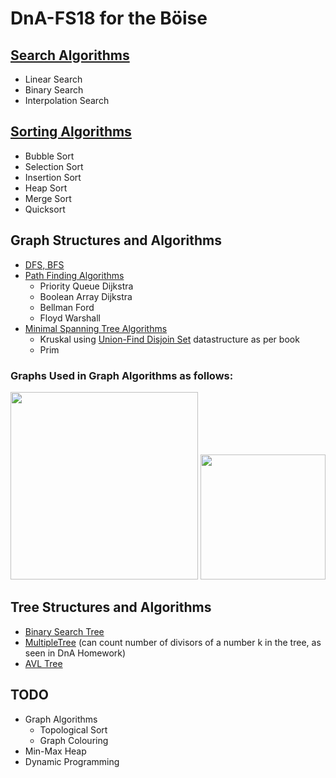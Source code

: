 # DnA-FS18 for the Böise

## [Search Algorithms](./src/search_sort/Search.java)
- Linear Search
- Binary Search
- Interpolation Search

## [Sorting Algorithms](./src/search_sort/Sort.java)
- Bubble Sort
- Selection Sort
- Insertion Sort
- Heap Sort
- Merge Sort
- Quicksort

## Graph Structures and Algorithms
- [DFS, BFS](./src/graph/Graph.java)
- [Path Finding Algorithms](./src/graph/PathFindingGraph.java)
  - Priority Queue Dijkstra
  - Boolean Array Dijkstra
  - Bellman Ford
  - Floyd Warshall
- [Minimal Spanning Tree Algorithms](./src/graph/MSTGraph.java)
  - Kruskal using [Union-Find Disjoin Set](./src/datastructures/DisjointSet.java) datastructure as per book
  - Prim

### Graphs Used in Graph Algorithms as follows:
<img src="https://i.imgur.com/jeBRELm.png" width="300"> <img src="https://i.imgur.com/ojX1jYg.png" width="200">

## Tree Structures and Algorithms
- [Binary Search Tree](./src/trees/BinaryTree.java)
- [MultipleTree](./src/trees/MultipleTree.java) (can count number of divisors of a number k in the tree, as seen in DnA Homework)
- [AVL Tree](./src/trees/AVLTree.java)

## TODO
- Graph Algorithms
  - Topological Sort
  - Graph Colouring
- Min-Max Heap
- Dynamic Programming

